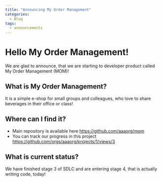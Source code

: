 ```yaml
---
title: "Announcing My Order Management"
categories:
  - Blog
tags:
  - announcements
---
```


# Hello My Order Management!

We are glad to announce, that we are starting to developer product called My Order Management (MOM)!

## What is My Order Management?

It is a simple e-shop for small groups and colleagues, who love to share beverages in their office or class!

## Where can I find it?

- Main repository is available here https://github.com/aaaorg/mom
- You can track our progress in this project https://github.com/orgs/aaaorg/projects/1/views/3

## What is current status?

We have finished stage 3 of SDLC and are entering stage 4, that is actually writing code, today!
